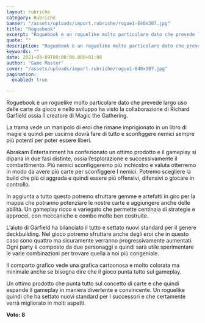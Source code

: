 ```yaml
---
layout: rubriche
category: Rubriche
banner: "/assets/uploads/import.rubriche/rogue1-640x307.jpg"
title: "Roguebook"
excerpt: "Roguebook è un roguelike molto particolare dato che prevede largo uso delle carte da gioco e nello sviluppo ha visto la collaborazione di Richard Garfield ossia il creatore di Magic the Gathering. La trama vede un manipolo di eroi che rimane imprigionato in un libro di magie e quindi per uscirne dovrà fare di tutto [&hellip"
quote: ""
description: "Roguebook è un roguelike molto particolare dato che prevede largo uso delle carte da gioco e nello sviluppo ha visto la collaborazione di Richard Garfield ossia il creatore di Magic the Gathering. La trama vede un manipolo di eroi che rimane imprigionato in un libro di magie e quindi per uscirne dovrà fare di tutto [&hellip"
keywords: ""
date: 2021-08-09T00:00:00.000+01:00
author: "Game Master"
cover: "/assets/uploads/import.rubriche/rogue1-640x307.jpg"
pagination:
  enabled: true

---
```


Roguebook è un roguelike molto particolare dato che prevede largo uso delle carte da gioco e nello sviluppo ha visto la collaborazione di Richard Garfield ossia il creatore di Magic the Gathering.

La trama vede un manipolo di eroi che rimane imprigionato in un libro di magie e quindi per uscirne dovrà fare di tutto e sconfiggere nemici sempre più potenti per poter essere liberi.

Abrakam Entertainment ha confezionato un ottimo prodotto e il gameplay si dipana in due fasi distinte, ossia l’esplorazione e successivamente il combattimento. Più nemici sconfiggeremo più inchiostro e valuta otterremo in modo da avere più carte per sconfiggere I nemici. Potremo scegliere la build che più ci aggrada e quindi essere più offensivi, difensivi o giocare in controllo.

In aggiunta a tutto questo potremo sfruttare gemme e artefatti in giro per la mappa che potranno potenziare le nostre carte e aggiungere anche delle abilità. Un gameplay ricco e variegato che permette centinaia di strategie e approcci, con meccaniche e combo molto ben costruite.

L’aiuto di Garfield ha bilanciato il tutto e settato nuovi standard per il genere deckbuilding. Nel gioco potremo sfruttare anche degli eroi che in questo caso sono quattro ma sicuramente verranno progressivamente aumentati. Ogni party è composto da due personaggi e quindi sarà utile sperimentare le varie combinazioni per trovare quella a noi più congeniale.

Il comparto grafico vede una grafica cartoonosa e molto colorata ma minimale anche se bisogna dire che il gioco punta tutto sul gameplay.

Un ottimo prodotto che punta tutto sul concetto di carte e che quindi espande il gameplay in maniera divertente e convincente. Un roguelike quindi che ha settato nuovi standard per I successori e che certamente verrà migliorato in molti aspetti.

**Voto: 8**